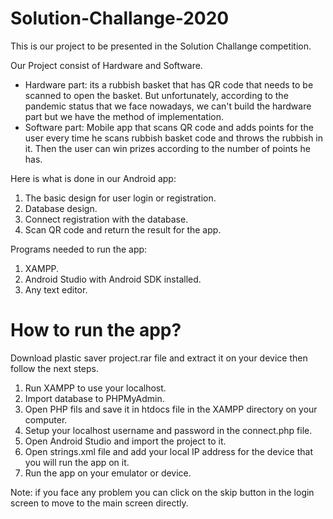 # Solution-Challange-2020
This is our project to be presented in the Solution Challange competition.

Our Project consist of Hardware and Software.
- Hardware part: its a rubbish basket that has QR code that needs to be scanned to open the basket.
But unfortunately, according to the pandemic status that we face nowadays, we can't build the hardware part but we have the method of implementation.
- Software part: Mobile app that scans QR code and adds points for the user every time he scans rubbish basket code and throws the rubbish in it.
Then the user can win prizes according to the number of points he has.

Here is what is done in our Android app:
1. The basic design for user login or registration.
2. Database design.
3. Connect registration with the database.
4. Scan QR code and return the result for the app.

Programs needed to run the app:
1. XAMPP.
2. Android Studio with Android SDK installed.
3. Any text editor.

# How to run the app?
Download plastic saver project.rar file and extract it on your device then follow the next steps.
1. Run XAMPP to use your localhost.
2. Import database to PHPMyAdmin.
3. Open PHP fils and save it in htdocs file in the XAMPP directory on your computer.
4. Setup your localhost username and password in the connect.php file.
5. Open Android Studio and import the project to it.
6. Open strings.xml file and add your local IP address for the device that you will run the app on it.
7. Run the app on your emulator or device.

Note: if you face any problem you can click on the skip button in the login screen to move to the main screen directly. 
